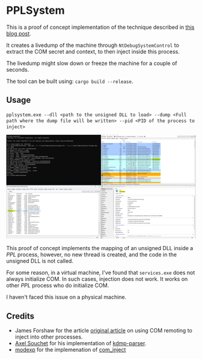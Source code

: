 # PPLSystem

This is a proof of concept implementation of the technique described in [this blog post](https://blog.slowerzs.net/posts/pplsystem).

It creates a livedump of the machine through `NtDebugSystemControl` to extract the COM secret and context, to then inject inside this process. 

The livedump might slow down or freeze the machine for a couple of seconds.

The tool can be built using: `cargo build --release`.

## Usage 

```
pplsystem.exe --dll <path to the unsigned DLL to load> --dump <Full path where the dump file will be written> --pid <PID of the process to inject>
```

![Image of the exploitation](images/pplsystem_inject.png)

This proof of concept implements the mapping of an unsigned DLL inside a *PPL* process, however, no new thread is created, and the code in the unsigned DLL is not called.

For some reason, in a virtual machine, I've found that `services.exe` does not always initialize COM. In such cases, injection does not work. It works on other *PPL* process who do initialize COM.

I haven't faced this issue on a physical machine.

## Credits

- James Forshaw for the article [original article](https://googleprojectzero.blogspot.com/2018/11/injecting-code-into-windows-protected.html) on using COM remoting to inject into other processes.
- [Axel Souchet](https://x.com/0vercl0k) for his implementation of [kdmp-parser](https://github.com/0vercl0k/kdmp-parser/tree/master).
- [modexp](https://x.com/modexpblog) for the implemenation of [com_inject](https://github.com/mdsecactivebreach/com_inject/)
